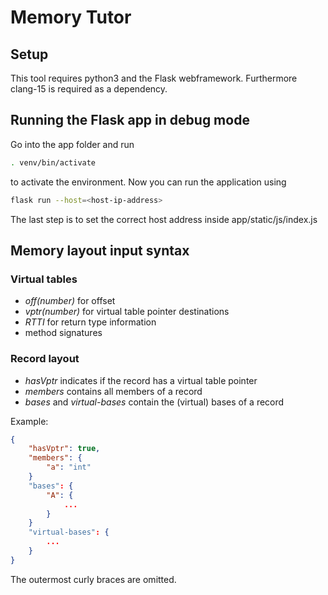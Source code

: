 # Memory Tutor
## Setup
This tool requires python3 and the Flask webframework. Furthermore clang-15 is required as a dependency.
## Running the Flask app in debug mode
Go into the app folder and run
```sh
. venv/bin/activate
```
to activate the environment. Now you can run the application using
```sh
flask run --host=<host-ip-address>
```
The last step is to set the correct host address inside app/static/js/index.js
## Memory layout input syntax
### Virtual tables
- *off(number)* for offset
- *vptr(number)* for virtual table pointer destinations
- *RTTI* for return type information
- method signatures
### Record layout
- *hasVptr* indicates if the record has a virtual table pointer
- *members* contains all members of a record
- *bases* and *virtual-bases* contain the (virtual) bases of a record

Example:
```json
{
    "hasVptr": true,
    "members": {
        "a": "int"
    }
    "bases": {
        "A": {
            ...
        }
    }
    "virtual-bases": {
        ...
    }
}
```
The outermost curly braces are omitted.